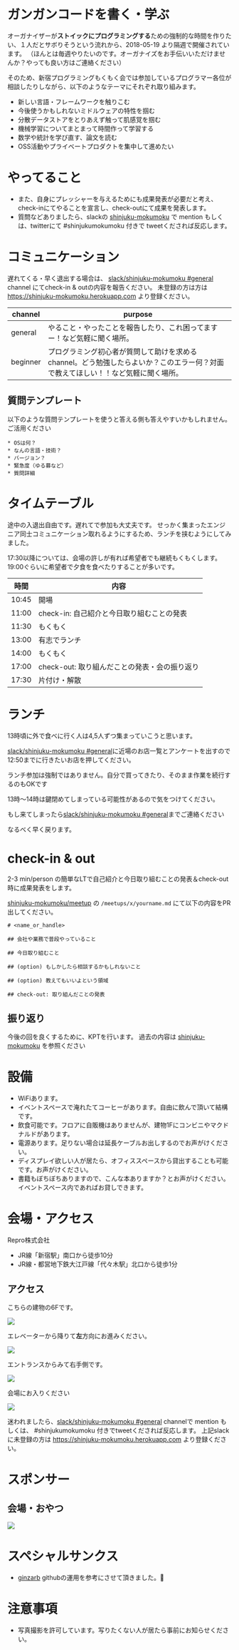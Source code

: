 # ガンガンコードを書く・学ぶ

オーガナイザーが**ストイックにプログラミングする**ための強制的な時間を作りたい、１人だとサボりそうという流れから、2018-05-19 より隔週で開催されています。
（ほんとは毎週やりたいのです。オーガナイズをお手伝いいただけませんか？やっても良い方はご連絡ください）

そのため、新宿プログラミングもくもく会では参加しているプログラマー各位が相談したりしながら、以下のようなテーマにそれぞれ取り組みます。

- 新しい言語・フレームワークを触りこむ
- 今後使うかもしれないミドルウェアの特性を掴む
- 分散データストアをとりあえず触って肌感覚を掴む
- 機械学習についてまとまって時間作って学習する
- 数学や統計を学び直す、論文を読む
- OSS活動やプライベートプロダクトを集中して進めたい

# やってること

 - また、自身にプレッシャーを与えるためにも成果発表が必要だと考え、check-inにてやることを宣言し、check-outにて成果を発表します。
 - 質問などありましたら、slackの [shinjuku-mokumoku](https://shinjuku-mokumoku.slack.com/) で mention もしくは、twitterにて #shinjukumokumoku 付きで tweetくだされば反応します。

# コミュニケーション

遅れてくる・早く退出する場合は、 [slack/shinjuku-mokumoku #general](https://shinjuku-mokumoku.slack.com/) channel にてcheck-in & outの内容を報告ください。
未登録の方は方は https://shinjuku-mokumoku.herokuapp.com より登録ください。

channel  | purpose
---      | ---
general  | やること・やったことを報告したり、これ困ってますー！など気軽に聞く場所。
beginner | プログラミング初心者が質問して助けを求めるchannel。どう勉強したらよいか？このエラー何？対面で教えてほしい！！など気軽に聞く場所。


## 質問テンプレート

以下のような質問テンプレートを使うと答える側も答えやすいかもしれません。ご活用ください

```
* OSは何？
* なんの言語・技術？
* バージョン？
* 緊急度（ゆる募など）
* 質問詳細
```

# タイムテーブル

途中の入退出自由です。遅れてで参加も大丈夫です。
せっかく集まったエンジニア同士コミュニケーション取れるようにするため、ランチを挟むようにしてみました。

17:30以降については、会場の許しが有れば希望者でも継続もくもくします。19:00ぐらいに希望者で夕食を食べたりすることが多いです。

時間  | 内容
---   | ---
10:45 | 開場
11:00 | check-in: 自己紹介と今日取り組むことの発表
11:30 | もくもく
13:00 | 有志でランチ
14:00 | もくもく
17:00 | check-out: 取り組んだことの発表・会の振り返り
17:30 | 片付け・解散

# ランチ

13時頃に外で食べに行く人は4,5人ずつ集まっていこうと思います。

[slack/shinjuku-mokumoku #general](https://shinjuku-mokumoku.slack.com/)に近場のお店一覧とアンケートを出すので12:50までに行きたいお店を押してください。

ランチ参加は強制ではありません。自分で買ってきたり、そのまま作業を続行するのもOKです

13時〜14時は鍵閉めてしまっている可能性があるので気をつけてください。

もし来てしまったら[slack/shinjuku-mokumoku #general](https://shinjuku-mokumoku.slack.com/)までご連絡ください

なるべく早く戻ります。

# check-in & out

2-3 min/person の簡単なLTで自己紹介と今日取り組むことの発表＆check-out時に成果発表をします。

[shinjuku-mokumoku/meetup](https://github.com/shinjuku-mokumoku/meetup) の `/meetups/x/yourname.md` にて以下の内容をPR出してください。

```
# <name_or_handle>

## 会社や業務で普段やっていること

## 今日取り組むこと

## (option) もしかしたら相談するかもしれないこと

## (option) 教えてもいいよという領域

## check-out: 取り組んだことの発表

```

## 振り返り

今後の回を良くするために、KPTを行います。
過去の内容は [shinjuku-mokumoku](https://github.com/shinjuku-mokumoku/shinjuku-mokumoku) を参照ください

# 設備

- WiFiあります。
- イベントスペースで淹れたてコーヒーがあります。自由に飲んで頂いて結構です。
- 飲食可能です。フロアに自販機はありませんが、建物1Fにコンビニやマクドナルドがあります。
- 電源あります。足りない場合は延長ケーブルお出しするのでお声がけください。
- ディスプレイ欲しい人が居たら、オフィススペースから貸出することも可能です。お声がけください。
- 書籍もぼちぼちありますので、こんな本ありますか？とお声がけください。イベントスペース内であればお貸しできます。

# 会場・アクセス

Repro株式会社

- JR線「新宿駅」南口から徒歩10分
- JR線・都営地下鉄大江戸線「代々木駅」北口から徒歩1分

## アクセス

こちらの建物の6Fです。

![](https://github.com/shinjuku-mokumoku/meetup/blob/master/assets/images/sponsers/repro-access-1.png?raw=true)

エレベーターから降りて**左**方向にお進みください。

![](https://github.com/shinjuku-mokumoku/meetup/blob/master/assets/images/sponsers/repro-access-2.png?raw=true)

エントランスからみて右手側です。

![](https://github.com/shinjuku-mokumoku/meetup/blob/master/assets/images/sponsers/repro-access-3.png?raw=true)

会場にお入りください

![](https://github.com/shinjuku-mokumoku/meetup/blob/master/assets/images/sponsers/repro-access-4.png?raw=true)

迷われましたら、[slack/shinjuku-mokumoku #general](https://shinjuku-mokumoku.slack.com/) channelで mention もしくは、 #shinjukumokumoku 付きでtweetくだされば反応します。
上記slackに未登録の方は https://shinjuku-mokumoku.herokuapp.com より登録ください。

# スポンサー

## 会場・おやつ

![](https://github.com/shinjuku-mokumoku/shinjuku-mokumoku/blob/master/assets/images/sponsers/repro-logo-colored.png?raw=true)

# スペシャルサンクス

- [ginzarb](https://github.com/ginzarb) githubの運用を参考にさせて頂きました。:tada:

# 注意事項

 - 写真撮影を許可しています。写りたくない人が居たら事前にお知らせください。